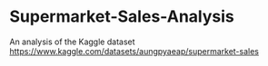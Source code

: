 # Supermarket-Sales-Analysis
An analysis of the Kaggle dataset https://www.kaggle.com/datasets/aungpyaeap/supermarket-sales
